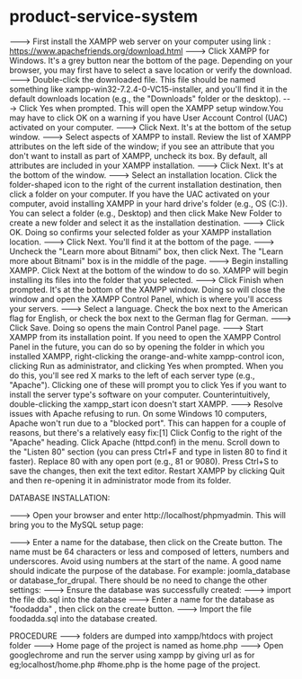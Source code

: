 # product-service-system
---> First install the XAMPP web server on your computer using link : https://www.apachefriends.org/download.html ---> Click XAMPP for Windows. It's a grey button near the bottom of the page. Depending on your browser, you may first have to select a save location or verify the download. ---> Double-click the downloaded file. This file should be named something like xampp-win32-7.2.4-0-VC15-installer, and you'll find it in the default downloads location (e.g., the "Downloads" folder or the desktop). ---> Click Yes when prompted. This will open the XAMPP setup window.You may have to click OK on a warning if you have User Account Control (UAC) activated on your computer. ---> Click Next. It's at the bottom of the setup window. ---> Select aspects of XAMPP to install. Review the list of XAMPP attributes on the left side of the window; if you see an attribute that you don't want to install as part of XAMPP, uncheck its box. By default, all attributes are included in your XAMPP installation. ---> Click Next. It's at the bottom of the window. ---> Select an installation location. Click the folder-shaped icon to the right of the current installation destination, then click a folder on your computer. If you have the UAC activated on your computer, avoid installing XAMPP in your hard drive's folder (e.g., OS (C:)). You can select a folder (e.g., Desktop) and then click Make New Folder to create a new folder and select it as the installation destination. ---> Click OK. Doing so confirms your selected folder as your XAMPP installation location. ---> Click Next. You'll find it at the bottom of the page. ---> Uncheck the "Learn more about Bitnami" box, then click Next. The "Learn more about Bitnami" box is in the middle of the page. ---> Begin installing XAMPP. Click Next at the bottom of the window to do so. XAMPP will begin installing its files into the folder that you selected. ---> Click Finish when prompted. It's at the bottom of the XAMPP window. Doing so will close the window and open the XAMPP Control Panel, which is where you'll access your servers. ---> Select a language. Check the box next to the American flag for English, or check the box next to the German flag for German. ---> Click Save. Doing so opens the main Control Panel page. ---> Start XAMPP from its installation point. If you need to open the XAMPP Control Panel in the future, you can do so by opening the folder in which you installed XAMPP, right-clicking the orange-and-white xampp-control icon, clicking Run as administrator, and clicking Yes when prompted. When you do this, you'll see red X marks to the left of each server type (e.g., "Apache"). Clicking one of these will prompt you to click Yes if you want to install the server type's software on your computer. Counterintuitively, double-clicking the xampp_start icon doesn't start XAMPP. ---> Resolve issues with Apache refusing to run. On some Windows 10 computers, Apache won't run due to a "blocked port". This can happen for a couple of reasons, but there's a relatively easy fix:[1] Click Config to the right of the "Apache" heading. Click Apache (httpd.conf) in the menu. Scroll down to the "Listen 80" section (you can press Ctrl+F and type in listen 80 to find it faster). Replace 80 with any open port (e.g., 81 or 9080). Press Ctrl+S to save the changes, then exit the text editor. Restart XAMPP by clicking Quit and then re-opening it in administrator mode from its folder.

DATABASE INSTALLATION:

---> Open your browser and enter http://localhost/phpmyadmin. This will bring you to the MySQL setup page:

---> Enter a name for the database, then click on the Create button. The name must be 64 characters or less and composed of letters, numbers and underscores. Avoid using numbers at the start of the name. A good name should indicate the purpose of the database. For example: joomla_database or database_for_drupal. There should be no need to change the other settings: ---> Ensure the database was successfully created: ---> import the file db.sql into the database ---> Enter a name for the database as "foodadda" , then click on the create button. ---> Import the file foodadda.sql into the database created.

PROCEDURE ---> folders are dumped into xampp/htdocs with project folder ---> Home page of the project is named as home.php ---> Open googlechrome and run the server using xampp by giving url as for eg;localhost/home.php #home.php is the home page of the project.
